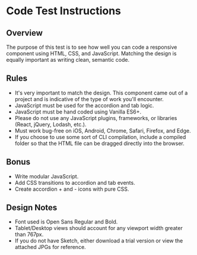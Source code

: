 # Code Test Instructions

## Overview

The purpose of this test is to see how well you can code a responsive component using HTML, CSS, and JavaScript. Matching the design is equally important as writing clean, semantic code.

## Rules

- It's very important to match the design. This component came out of a project and is indicative of the type of work you'll encounter.
- JavaScript must be used for the accordion and tab logic.
- JavaScript must be hand coded using Vanilla ES6+.
- Please do not use any JavaScript plugins, frameworks, or libraries (React, jQuery, Lodash, etc.).
- Must work bug-free on iOS, Android, Chrome, Safari, Firefox, and Edge.
- If you choose to use some sort of CLI compilation, include a compiled folder so that the HTML file can be dragged directly into the browser.

## Bonus

- Write modular JavaScript.
- Add CSS transitions to accordion and tab events.
- Create accordion + and - icons with pure CSS.

## Design Notes

- Font used is Open Sans Regular and Bold.
- Tablet/Desktop views should account for any viewport width greater than 767px.
- If you do not have Sketch, either download a trial version or view the attached JPGs for reference.
